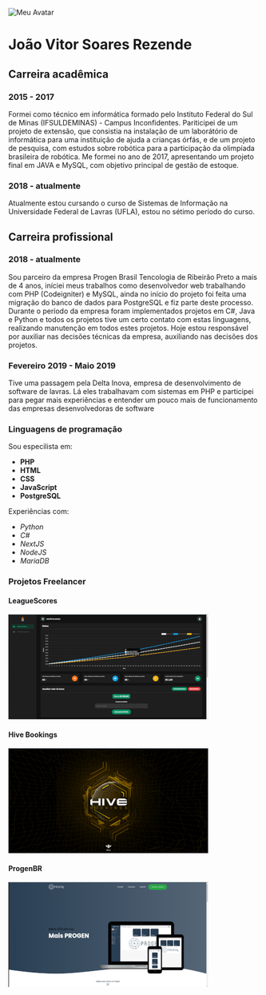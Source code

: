 ![Meu Avatar](https://avatars.githubusercontent.com/u/43976659?s=120&v=4)
# João Vitor Soares Rezende

## Carreira acadêmica

### 2015 - 2017
Formei como técnico em informática formado pelo Instituto Federal do Sul de Minas (IFSULDEMINAS) - Campus Inconfidentes. Pariticipei de um projeto de extensão, que consistia na instalação de um laborátório de informática para uma instituição de ajuda a crianças órfás, e de um projeto de pesquisa, com estudos sobre robótica para a participação da olimpíada brasileira de robótica. Me formei no ano de 2017, apresentando um projeto final em JAVA e MySQL, com objetivo principal de gestão de estoque.

### 2018 - atualmente
Atualmente estou cursando o curso de Sistemas de Informação na Universidade Federal de Lavras (UFLA), estou no sétimo período do curso.

## Carreira profissional

### 2018 - atualmente
Sou parceiro da empresa Progen Brasil Tencologia de Ribeirão Preto a mais de 4 anos, iníciei meus trabalhos como desenvolvedor web trabalhando com PHP (Codeigniter) e MySQL, ainda no início do projeto foi feita uma migração do banco de dados para PostgreSQL e fiz parte deste processo. Durante o período da empresa foram implementados projetos em C#, Java e Python e todos os projetos tive um certo contato com estas linguagens, realizando manutenção em todos estes projetos.
Hoje estou responsável por auxiliar nas decisões técnicas da empresa, auxiliando nas decisões dos projetos.

### Fevereiro 2019 - Maio 2019
Tive uma passagem pela Delta Inova, empresa de desenvolvimento de software de lavras. Lá eles trabalhavam com sistemas em PHP e participei para pegar mais experiẽncias e entender um pouco mais de funcionamento das empresas desenvolvedoras de software

### Linguagens de programação

Sou especilista em:
 - **PHP**
 - **HTML**
 - **CSS**
 - **JavaScript**
 - **PostgreSQL**
 
Experiências com: 
 - *Python*
 - *C#*
 - *NextJS*
 - *NodeJS*
 - *MariaDB*
 
### Projetos Freelancer

#### LeagueScores
![LeagueScores](/leaguescores.png)
#### Hive Bookings
![Hive Bookings](/hivebookings.png)
#### ProgenBR
![ProgenBR](/progenbr.png)
